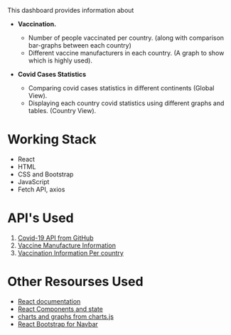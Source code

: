 
This dashboard provides information about 
* **Vaccination.**
  - Number of people vaccinated per country. (along with comparison bar-graphs between each country)
  - Different vaccine manufacturers in each country. (A graph to show which is highly used).


* **Covid Cases Statistics**
  - Comparing covid cases statistics in different continents (Global View).
  - Displaying each country covid statistics using different graphs and tables. (Country View).

# Working Stack
- React
- HTML
- CSS and Bootstrap
- JavaScript
- Fetch API, axios

# API's Used
1. [Covid-19 API from GitHub](https://github.com/M-Media-Group/Covid-19-API)
2. [Vaccine Manufacture Information](https://github.com/owid/covid-19-data/tree/master/public/data/vaccinations)
3. [Vaccination Information Per country](https://github.com/govex/COVID-19/blob/master/data_tables/vaccine_data/global_data/)
  

# Other Resourses Used
- [React documentation](https://reactjs.org/docs/getting-started.html)
- [React Components and state](https://www.youtube.com/watch?v=Ke90Tje7VS0)
- [charts and graphs from charts.js](https://www.chartjs.org/docs/latest/charts/line.html)
- [React Bootstrap for Navbar](https://react-bootstrap.netlify.app/components/navbar/#navbars)
